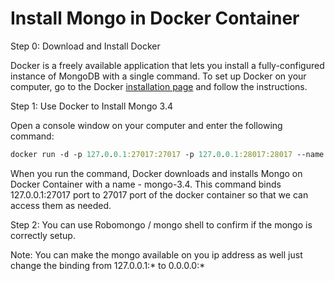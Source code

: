 # Install Mongo in Docker Container 

Step 0: Download and Install Docker

Docker is a freely available application that lets you install a fully-configured instance of MongoDB with a single command. To set up Docker on your computer, go to the Docker [installation page](https://www.docker.com/get-docker) and follow the instructions.

Step 1: Use Docker to Install Mongo 3.4

Open a console window on your computer and enter the following command:

```clojure
docker run -d -p 127.0.0.1:27017:27017 -p 127.0.0.1:28017:28017 --name mongo-3.4 mongo
```

When you run the command, Docker downloads and installs Mongo on Docker Container with a name - mongo-3.4. This command binds 127.0.0.1:27017 port to 27017 port of the docker container so that we can access them as needed.

Step 2: You can use Robomongo / mongo shell to confirm if the mongo is correctly setup.

Note: You can make the mongo available on you ip address as well just change the binding from 127.0.0.1:* to 0.0.0.0:*
